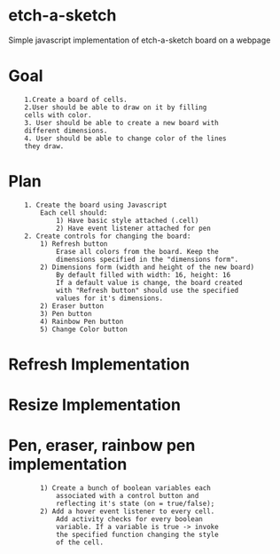 # etch-a-sketch
Simple javascript implementation of etch-a-sketch board on a webpage


# Goal
        1.Create a board of cells. 
        2.User should be able to draw on it by filling 
        cells with color.
        3. User should be able to create a new board with
        different dimensions.
        4. User should be able to change color of the lines
        they draw.

# Plan
        1. Create the board using Javascript
            Each cell should:
                1) Have basic style attached (.cell)
                2) Have event listener attached for pen
        2. Create controls for changing the board:
            1) Refresh button 
                Erase all colors from the board. Keep the
                dimensions specified in the "dimensions form".
            2) Dimensions form (width and height of the new board)
                By default filled with width: 16, height: 16
                If a default value is change, the board created
                with "Refresh button" should use the specified
                values for it's dimensions.
            2) Eraser button
            3) Pen button
            4) Rainbow Pen button
            5) Change Color button


# Refresh Implementation


# Resize Implementation



# Pen, eraser, rainbow pen implementation
            1) Create a bunch of boolean variables each
                associated with a control button and
                reflecting it's state (on = true/false);
            2) Add a hover event listener to every cell.
                Add activity checks for every boolean
                variable. If a variable is true -> invoke
                the specified function changing the style
                of the cell.


